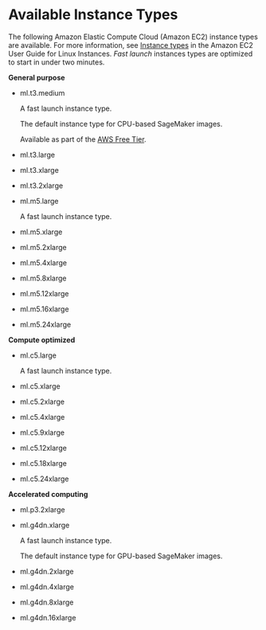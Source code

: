 # Available Instance Types<a name="notebooks-available-instance-types"></a>

The following Amazon Elastic Compute Cloud \(Amazon EC2\) instance types are available\. For more information, see [Instance types](https://docs.aws.amazon.com/AWSEC2/latest/UserGuide/instance-types.html) in the Amazon EC2 User Guide for Linux Instances\. *Fast launch* instances types are optimized to start in under two minutes\.

**General purpose**
+ ml\.t3\.medium

  A fast launch instance type\.

  The default instance type for CPU\-based SageMaker images\.

  Available as part of the [AWS Free Tier](http://aws.amazon.com/free)\.
+ ml\.t3\.large
+ ml\.t3\.xlarge
+ ml\.t3\.2xlarge
+ ml\.m5\.large

  A fast launch instance type\.
+ ml\.m5\.xlarge
+ ml\.m5\.2xlarge
+ ml\.m5\.4xlarge
+ ml\.m5\.8xlarge
+ ml\.m5\.12xlarge
+ ml\.m5\.16xlarge
+ ml\.m5\.24xlarge

**Compute optimized**
+ ml\.c5\.large

  A fast launch instance type\.
+ ml\.c5\.xlarge
+ ml\.c5\.2xlarge
+ ml\.c5\.4xlarge
+ ml\.c5\.9xlarge
+ ml\.c5\.12xlarge
+ ml\.c5\.18xlarge
+ ml\.c5\.24xlarge

**Accelerated computing**
+ ml\.p3\.2xlarge
+ ml\.g4dn\.xlarge

  A fast launch instance type\.

  The default instance type for GPU\-based SageMaker images\.
+ ml\.g4dn\.2xlarge
+ ml\.g4dn\.4xlarge
+ ml\.g4dn\.8xlarge
+ ml\.g4dn\.16xlarge